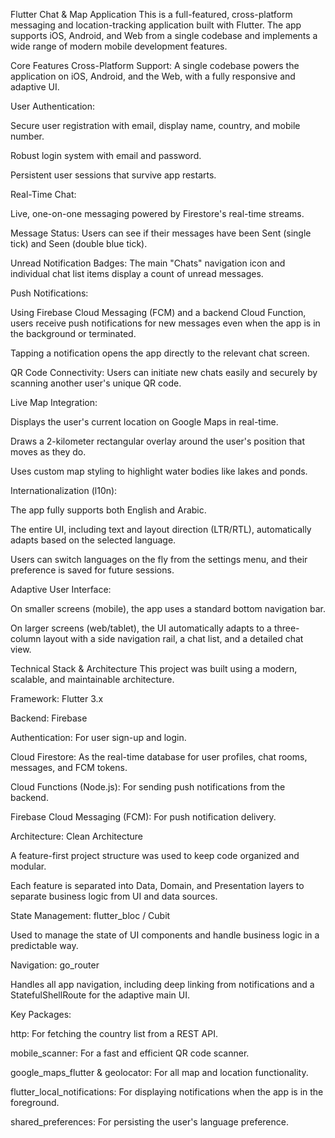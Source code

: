 Flutter Chat & Map Application
This is a full-featured, cross-platform messaging and location-tracking application built with Flutter. The app supports iOS, Android, and Web from a single codebase and implements a wide range of modern mobile development features.

Core Features
Cross-Platform Support: A single codebase powers the application on iOS, Android, and the Web, with a fully responsive and adaptive UI.

User Authentication:

Secure user registration with email, display name, country, and mobile number.

Robust login system with email and password.

Persistent user sessions that survive app restarts.

Real-Time Chat:

Live, one-on-one messaging powered by Firestore's real-time streams.

Message Status: Users can see if their messages have been Sent (single tick) and Seen (double blue tick).

Unread Notification Badges: The main "Chats" navigation icon and individual chat list items display a count of unread messages.

Push Notifications:

Using Firebase Cloud Messaging (FCM) and a backend Cloud Function, users receive push notifications for new messages even when the app is in the background or terminated.

Tapping a notification opens the app directly to the relevant chat screen.

QR Code Connectivity: Users can initiate new chats easily and securely by scanning another user's unique QR code.

Live Map Integration:

Displays the user's current location on Google Maps in real-time.

Draws a 2-kilometer rectangular overlay around the user's position that moves as they do.

Uses custom map styling to highlight water bodies like lakes and ponds.

Internationalization (l10n):

The app fully supports both English and Arabic.

The entire UI, including text and layout direction (LTR/RTL), automatically adapts based on the selected language.

Users can switch languages on the fly from the settings menu, and their preference is saved for future sessions.

Adaptive User Interface:

On smaller screens (mobile), the app uses a standard bottom navigation bar.

On larger screens (web/tablet), the UI automatically adapts to a three-column layout with a side navigation rail, a chat list, and a detailed chat view.

Technical Stack & Architecture
This project was built using a modern, scalable, and maintainable architecture.

Framework: Flutter 3.x

Backend: Firebase

Authentication: For user sign-up and login.

Cloud Firestore: As the real-time database for user profiles, chat rooms, messages, and FCM tokens.

Cloud Functions (Node.js): For sending push notifications from the backend.

Firebase Cloud Messaging (FCM): For push notification delivery.

Architecture: Clean Architecture

A feature-first project structure was used to keep code organized and modular.

Each feature is separated into Data, Domain, and Presentation layers to separate business logic from UI and data sources.

State Management: flutter_bloc / Cubit

Used to manage the state of UI components and handle business logic in a predictable way.

Navigation: go_router

Handles all app navigation, including deep linking from notifications and a StatefulShellRoute for the adaptive main UI.

Key Packages:

http: For fetching the country list from a REST API.

mobile_scanner: For a fast and efficient QR code scanner.

google_maps_flutter & geolocator: For all map and location functionality.

flutter_local_notifications: For displaying notifications when the app is in the foreground.

shared_preferences: For persisting the user's language preference.
